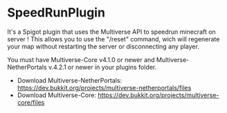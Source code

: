 # SpeedRunPlugin
It's a Spigot plugin that uses the Multiverse API to speedrun minecraft on server !
This allows you to use the "/reset" command, wich will regenerate your map without restarting the server or disconnecting any player.

You must have Multiverse-Core v4.1.0 or newer and Multiverse-NetherPortals v.4.2.1 or newer in your plugins folder.

- Download Multiverse-NetherPortals:
    https://dev.bukkit.org/projects/multiverse-netherportals/files
- Download Multiverse-Core:
    https://dev.bukkit.org/projects/multiverse-core/files
